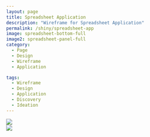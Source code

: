 ```yaml
---
layout: page
title: Spreadsheet Application
description: "Wireframe for Spreadsheet Application"
permalink: /shiny/spreadsheet-app
image: spreadsheet-bottom-full
image2: spreadsheet-panel-full
category:
  - Page
  - Design
  - Wireframe
  - Application

tags:
  - Wireframe
  - Design
  - Application
  - Discovery
  - Ideation
---
```


<section class="row lead">
  <div class="small-12 columns text-center">
    <img src="/images/{{ page.image }}.png" data-interchange="[/images/{{ page.image }}.png, (default)], [/images/{{ page.image }}@2x.png, (retina)]">
  </div>
</section>

<section class="row lead">
  <div class="small-12 columns text-center">
    <img src="/images/{{ page.image2 }}.png" data-interchange="[/images/{{ page.image2 }}.png, (default)], [/images/{{ page.image2 }}@2x.png, (retina)]">
  </div>
</section>
